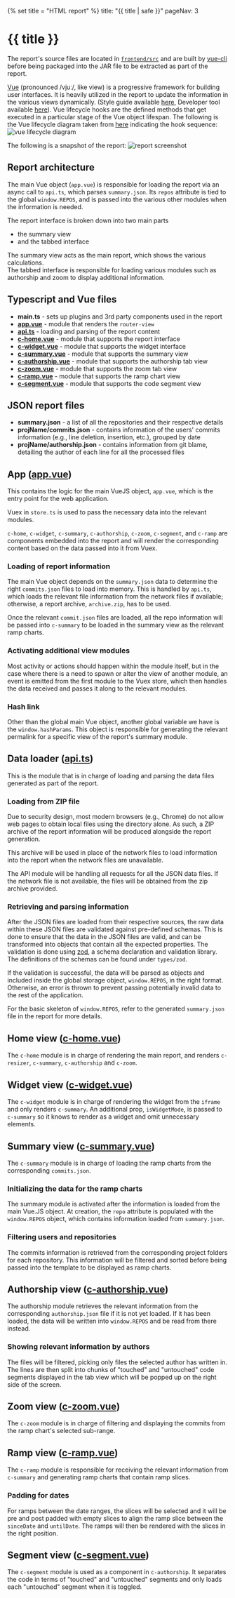 {% set title = "HTML report" %}
<frontmatter>
  title: "{{ title | safe }}"
  pageNav: 3
</frontmatter>

<h1 class="display-4"><md>{{ title }}</md></h1>

The report's source files are located in [`frontend/src`](https://github.com/reposense/RepoSense/blob/master/frontend/src) and are built by [vue-cli](https://github.com/vuejs/vue-cli) before being packaged into the JAR file to be extracted as part of the report.

[Vue](https://vuejs.org/api/) (pronounced /vjuː/, like view) is a progressive framework for building user interfaces. It is heavily utilized in the report to update the information in the various views dynamically. (Style guide available [here](https://vuejs.org/style-guide/), Developer tool available [here](https://chrome.google.com/webstore/detail/vuejs-devtools/nhdogjmejiglipccpnnnanhbledajbpd)). Vue lifecycle hooks are the defined methods that get executed in a particular stage of the Vue object lifespan. The following is the Vue lifecycle diagram taken from [here](https://vuejs.org/guide/essentials/lifecycle.html#lifecycle-diagram) indicating the hook sequence:
![vue lifecycle diagram](../images/vue-lifecycle-diagram.png)

The following is a snapshot of the report:
![report screenshot](../images/report-summary.png)

<!-- ==================================================================================================== -->

## Report architecture

<puml src="../diagrams/ReportArchitecture.puml"/>

The main Vue object (`app.vue`) is responsible for loading the report via an async call to `api.ts`, which parses `summary.json`. Its `repos` attribute is tied to the global `window.REPOS`, and is passed into the various other modules when the information is needed.

The report interface is broken down into two main parts
- the summary view
- and the tabbed interface

The summary view acts as the main report, which shows the various calculations. </br>
The tabbed interface is responsible for loading various modules such as authorship and zoom to display additional information.

<!-- ==================================================================================================== -->

## Typescript and Vue files

- **main.ts** - sets up plugins and 3rd party components used in the report
- [**app.vue**](#app-app-vue) - module that renders the `router-view`
- [**api.ts**](#data-loader-api-ts) - loading and parsing of the report content
- [**c-home.vue**](#home-view-c-home-vue) - module that supports the report interface
- [**c-widget.vue**](#widget-view-c-widget-vue) - module that supports the widget interface
- [**c-summary.vue**](#summary-view-c-summary-vue) - module that supports the summary view
- [**c-authorship.vue**](#authorship-view-c-authorship-vue) - module that supports the authorship tab view
- [**c-zoom.vue**](#zoom-view-c-zoom-vue) - module that supports the zoom tab view
- [**c-ramp.vue**](#ramp-view-c-ramp-vue) - module that supports the ramp chart view
- [**c-segment.vue**](#segment-view-c-segment-vue) - module that supports the code segment view

<!-- ==================================================================================================== -->

## JSON report files

- **summary.json** - a list of all the repositories and their respective details
- **projName/commits.json** - contains information of the users' commits information (e.g., line deletion, insertion, etc.), grouped by date
- **projName/authorship.json** - contains information from git blame, detailing the author of each line for all the processed files

<!-- ==================================================================================================== -->

## App ([app.vue](https://github.com/reposense/RepoSense/blob/master/frontend/src/app.vue))

This contains the logic for the main VueJS object, `app.vue`, which is the entry point for the web application.

Vuex in `store.ts` is used to pass the necessary data into the relevant modules.

`c-home`, `c-widget`, `c-summary`, `c-authorship`, `c-zoom`, `c-segment`, and `c-ramp` are components embedded into the report and will render the corresponding content based on the data passed into it from Vuex.

### Loading of report information
The main Vue object depends on the `summary.json` data to determine the right `commits.json` files to load into memory. This is handled by `api.ts`, which loads the relevant file information from the network files if available; otherwise, a report archive, `archive.zip`, has to be used.

Once the relevant `commit.json` files are loaded, all the repo information will be passed into `c-summary` to be loaded in the summary view as the relevant ramp charts.

### Activating additional view modules
Most activity or actions should happen within the module itself, but in the case where there is a need to spawn or alter the view of another module, an event is emitted from the first module to the Vuex store, which then handles the data received and passes it along to the relevant modules.

### Hash link
Other than the global main Vue object, another global variable we have is the `window.hashParams`. This object is responsible for generating the relevant permalink for a specific view of the report's summary module.

## Data loader ([api.ts](https://github.com/reposense/RepoSense/blob/master/frontend/src/utils/api.ts))
This is the module that is in charge of loading and parsing the data files generated as part of the report.

### Loading from ZIP file
Due to security design, most modern browsers (e.g., Chrome) do not allow web pages to obtain local files using the directory alone. As such, a ZIP archive of the report information will be produced alongside the report generation.

This archive will be used in place of the network files to load information into the report when the network files are unavailable.

The API module will be handling all requests for all the JSON data files. If the network file is not available, the files will be obtained from the zip archive provided.

### Retrieving and parsing information
After the JSON files are loaded from their respective sources, the raw data within these JSON files are validated against pre-defined schemas. This is done to ensure that the data in the JSON files are valid, and can be transformed into objects that contain all the expected properties. The validation is done using [zod](https://zod.dev/), a schema declaration and validation library. The definitions of the schemas can be found under `types/zod`.

If the validation is successful, the data will be parsed as objects and included inside the global storage object, `window.REPOS`,  in the right format. Otherwise, an error is thrown to prevent passing potentially invalid data to the rest of the application.

For the basic skeleton of `window.REPOS`, refer to the generated `summary.json` file in the report for more details.

<!-- ==================================================================================================== -->

## Home view ([c-home.vue](https://github.com/reposense/RepoSense/blob/master/frontend/src/views/c-home.vue))

The `c-home` module is in charge of rendering the main report, and renders `c-resizer`, `c-summary`, `c-authorship` and `c-zoom`.

<!-- ==================================================================================================== -->

## Widget view ([c-widget.vue](https://github.com/reposense/RepoSense/blob/master/frontend/src/views/c-widget.vue))

The `c-widget` module is in charge of rendering the widget from the `iframe` and only renders `c-summary`. An additional prop, `isWidgetMode`, is passed to `c-summary` so it knows to render as a widget and omit unnecessary elements.



<!-- ==================================================================================================== -->

## Summary view ([c-summary.vue](https://github.com/reposense/RepoSense/blob/master/frontend/src/views/c-summary.vue))

The `c-summary` module is in charge of loading the ramp charts from the corresponding `commits.json`.

<puml src="../diagrams/ReportArchitectureSummary.puml"/>

### Initializing the data for the ramp charts
The summary module is activated after the information is loaded from the main Vue.JS object. At creation, the `repo` attribute is populated with the `window.REPOS` object, which contains information loaded from `summary.json`.

### Filtering users and repositories
The commits information is retrieved from the corresponding project folders for each repository. This information will be filtered and sorted before being passed into the template to be displayed as ramp charts.

<!-- ==================================================================================================== -->

## Authorship view ([c-authorship.vue](https://github.com/reposense/RepoSense/blob/master/frontend/src/views/c-authorship.vue))

The authorship module retrieves the relevant information from the corresponding `authorship.json` file if it is not yet loaded. If it has been loaded, the data will be written into `window.REPOS` and be read from there instead.

<puml src="../diagrams/ReportArchitectureAuthorship.puml"/>

### Showing relevant information by authors
The files will be filtered, picking only files the selected author has written in. The lines are then split into chunks of "touched" and "untouched" code segments displayed in the tab view which will be popped up on the right side of the screen.

<!-- ==================================================================================================== -->

## Zoom view ([c-zoom.vue](https://github.com/reposense/RepoSense/blob/master/frontend/src/views/c-zoom.vue))

The `c-zoom` module is in charge of filtering and displaying the commits from the ramp chart's selected sub-range.

<!-- ==================================================================================================== -->

## Ramp view ([c-ramp.vue](https://github.com/reposense/RepoSense/blob/master/frontend/src/components/c-ramp.vue))

The `c-ramp` module is responsible for receiving the relevant information from `c-summary` and generating ramp charts that contain ramp slices.

### Padding for dates
For ramps between the date ranges, the slices will be selected and it will be pre and post padded with empty slices to align the ramp slice between the `sinceDate` and `untilDate`. The ramps will then be rendered with the slices in the right position.

<!-- ==================================================================================================== -->

## Segment view ([c-segment.vue](https://github.com/reposense/RepoSense/blob/master/frontend/src/components/c-segment.vue))

The `c-segment` module is used as a component in `c-authorship`. It separates the code in terms of "touched" and "untouched" segments and only loads each "untouched" segment when it is toggled.
